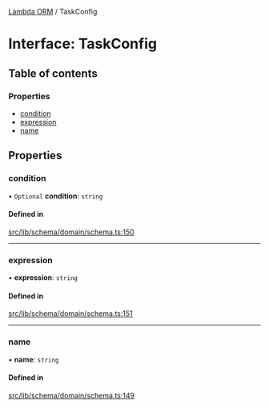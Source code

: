 [Lambda ORM](../README.md) / TaskConfig

# Interface: TaskConfig

## Table of contents

### Properties

- [condition](TaskConfig.md#condition)
- [expression](TaskConfig.md#expression)
- [name](TaskConfig.md#name)

## Properties

### condition

• `Optional` **condition**: `string`

#### Defined in

[src/lib/schema/domain/schema.ts:150](https://github.com/lambda-orm/lambdaorm-base/blob/41a05895716d06facf8eeb89fc05145036aa7b9b/src/lib/schema/domain/schema.ts#L150)

___

### expression

• **expression**: `string`

#### Defined in

[src/lib/schema/domain/schema.ts:151](https://github.com/lambda-orm/lambdaorm-base/blob/41a05895716d06facf8eeb89fc05145036aa7b9b/src/lib/schema/domain/schema.ts#L151)

___

### name

• **name**: `string`

#### Defined in

[src/lib/schema/domain/schema.ts:149](https://github.com/lambda-orm/lambdaorm-base/blob/41a05895716d06facf8eeb89fc05145036aa7b9b/src/lib/schema/domain/schema.ts#L149)
